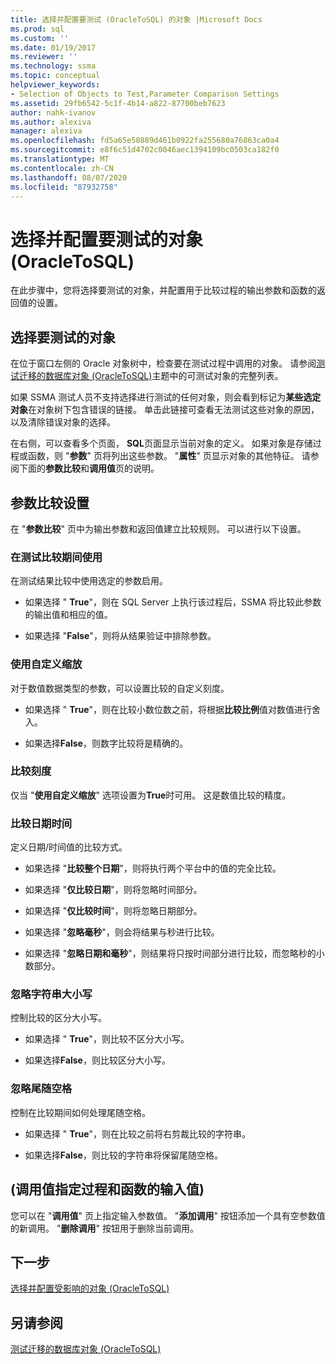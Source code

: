 ```yaml
---
title: 选择并配置要测试 (OracleToSQL) 的对象 |Microsoft Docs
ms.prod: sql
ms.custom: ''
ms.date: 01/19/2017
ms.reviewer: ''
ms.technology: ssma
ms.topic: conceptual
helpviewer_keywords:
- Selection of Objects to Test,Parameter Comparison Settings
ms.assetid: 29fb6542-5c1f-4b14-a822-87700beb7623
author: nahk-ivanov
ms.author: alexiva
manager: alexiva
ms.openlocfilehash: fd5a65e50889d461b0922fa255680a76863ca0a4
ms.sourcegitcommit: e8f6c51d4702c0046aec1394109bc0503ca182f0
ms.translationtype: MT
ms.contentlocale: zh-CN
ms.lasthandoff: 08/07/2020
ms.locfileid: "87932758"
---
```

# <a name="selecting-and-configuring-objects-to-test-oracletosql"></a>选择并配置要测试的对象 (OracleToSQL)
在此步骤中，您将选择要测试的对象，并配置用于比较过程的输出参数和函数的返回值的设置。  
  
## <a name="selection-of-objects-to-test"></a>选择要测试的对象  
在位于窗口左侧的 Oracle 对象树中，检查要在测试过程中调用的对象。 请参阅[测试迁移的数据库对象 &#40;OracleToSQL&#41;](../../ssma/oracle/testing-migrated-database-objects-oracletosql.md)主题中的可测试对象的完整列表。  
  
如果 SSMA 测试人员不支持选择进行测试的任何对象，则会看到标记为**某些选定对象**在对象树下包含错误的链接。 单击此链接可查看无法测试这些对象的原因，以及清除错误对象的选择。  
  
在右侧，可以查看多个页面， **SQL**页面显示当前对象的定义。 如果对象是存储过程或函数，则 "**参数**" 页将列出这些参数。 "**属性**" 页显示对象的其他特征。 请参阅下面的**参数比较**和**调用值**页的说明。  
  
## <a name="parameter-comparison-settings"></a>参数比较设置  
在 "**参数比较**" 页中为输出参数和返回值建立比较规则。 可以进行以下设置。  
  
### <a name="use-during-test-comparisons"></a>在测试比较期间使用  
在测试结果比较中使用选定的参数启用。  
  
-   如果选择 " **True**"，则在 SQL Server 上执行该过程后，SSMA 将比较此参数的输出值和相应的值。
  
-   如果选择 "**False**"，则将从结果验证中排除参数。  
  
### <a name="use-custom-scale"></a>使用自定义缩放  
对于数值数据类型的参数，可以设置比较的自定义刻度。  
  
-   如果选择 " **True**"，则在比较小数位数之前，将根据**比较比例**值对数值进行舍入。  
  
-   如果选择**False**，则数字比较将是精确的。  
  
### <a name="comparing-scale"></a>比较刻度  
仅当 "**使用自定义缩放**" 选项设置为**True**时可用。 这是数值比较的精度。  
  
### <a name="date-time-comparing"></a>比较日期时间  
定义日期/时间值的比较方式。  
  
-   如果选择 "**比较整个日期**"，则将执行两个平台中的值的完全比较。  
  
-   如果选择 "**仅比较日期**"，则将忽略时间部分。  
  
-   如果选择 "**仅比较时间**"，则将忽略日期部分。  
  
-   如果选择 "**忽略毫秒**"，则会将结果与秒进行比较。  
  
-   如果选择 "**忽略日期和毫秒**"，则结果将只按时间部分进行比较，而忽略秒的小数部分。  
  
### <a name="ignore-strings-case"></a>忽略字符串大小写  
控制比较的区分大小写。  
  
-   如果选择 " **True**"，则比较不区分大小写。  
  
-   如果选择**False**，则比较区分大小写。  
  
### <a name="ignore-trailing-spaces"></a>忽略尾随空格  
控制在比较期间如何处理尾随空格。  
  
-   如果选择 " **True**"，则在比较之前将右剪裁比较的字符串。  
  
-   如果选择**False**，则比较的字符串将保留尾随空格。  
  
## <a name="specify-input-values-for-procedures-and-functions-call-values"></a> (调用值指定过程和函数的输入值)   
您可以在 "**调用值**" 页上指定输入参数值。 "**添加调用**" 按钮添加一个具有空参数值的新调用。 "**删除调用**" 按钮用于删除当前调用。  
  
## <a name="next-step"></a>下一步  
[选择并配置受影响的对象 &#40;OracleToSQL&#41;](../../ssma/oracle/selecting-and-configuring-affected-objects-oracletosql.md)  
  
## <a name="see-also"></a>另请参阅  
[测试迁移的数据库对象 &#40;OracleToSQL&#41;](../../ssma/oracle/testing-migrated-database-objects-oracletosql.md)  
  
